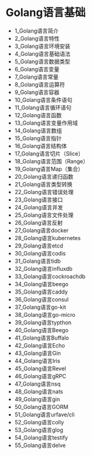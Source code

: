 # Golang语言基础
- 1_Golang语言简介
- 2_Golang语言特性
- 3_Golang语言环境安装
- 4_Golang语言基础语法
- 5_Golang语言数据类型
- 6_Golang语言变量
- 7_Golang语言常量
- 8_Golang语言运算符
- 9_Golang语言容器
- 10_Golang语言条件语句
- 11_Golang语言循环语句
- 12_Golang语言函数
- 13_Golang语言变量作用域
- 14_Golang语言数组
- 15_Golang语言指针
- 16_Golang语言结构体
- 17_Golang语言切片（Slice）
- 18_Golang语言范围（Range）
- 19_Golang语言Map（集合）
- 20_Golang语言递归函数
- 21_Golang语言类型转换
- 22_Golang语言错误处理
- 23_Golang语言接口
- 24_Golang语言并发
- 25_Golang语言文件处理
- 26_Golang语言反射
- 27_Golang语言docker
- 28_Golang语言kubernetes
- 29_Golang语言etcd
- 30_Golang语言codis
- 31_Golang语言tidb
- 32_Golang语言influxdb
- 33_Golang语言cockroachdb
- 34_Golang语言beego
- 35_Golang语言caddy
- 36_Golang语言consul
- 37_Golang语言go-kit
- 38_Golang语言go-micro
- 39_Golang语言typthon
- 40_Golang语言Beego
- 41_Golang语言Buffalo
- 42_Golang语言Echo
- 43_Golang语言Gin
- 44_Golang语言Iris
- 45_Golang语言Revel
- 46_Golang语言gRPC
- 47_Golang语言nsq
- 48_Golang语言nats
- 49_Golang语言gin
- 50_Golang语言GORM
- 51_Golang语言urfave/cli
- 52_Golang语言colly
- 53_Golang语言glog
- 54_Golang语言testify
- 55_Golang语言delve